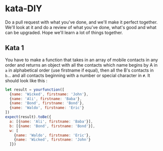 # kata-DIY

Do a pull request with what you've done, and we'll make it perfect together. We'll look at it and do a review of what you've done, what's good and what can be upgraded. Hope we'll learn a lot of things together.

## Kata 1

You have to make a function that takes in an array of mobile contacts in any order and returns an object with all the contacts which name begins by A in `a` in alphabetical order (use firstname if equal), then all the B's contacts in `b`... and all contacts beginning with a number or special character in `#`. It should look like this :

```js
let result = yourfunction([
  {name: 'Wicked', firstname: 'John'},
  {name: 'Ali', firstname: 'Baba'},
  {name: 'Bond', firstname: 'Bond'},
  {name: 'Waldo', firstname: 'Eric'}
])
expect(result).toBe({
  a: [{name: 'Ali', firstname: 'Baba'}],
  b: [{name: 'Bond', firstname: 'Bond'}],
  w: [
    {name: 'Waldo', firstname: 'Eric'},
    {name: 'Wicked', firstname: 'John'}
  ]})
```
